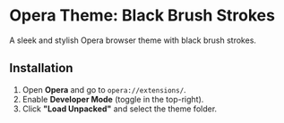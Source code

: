 # Opera Theme: Black Brush Strokes  

A sleek and stylish Opera browser theme with black brush strokes.  

## Installation  

1. Open **Opera** and go to `opera://extensions/`.  
2. Enable **Developer Mode** (toggle in the top-right).  
3. Click **"Load Unpacked"** and select the theme folder.  



